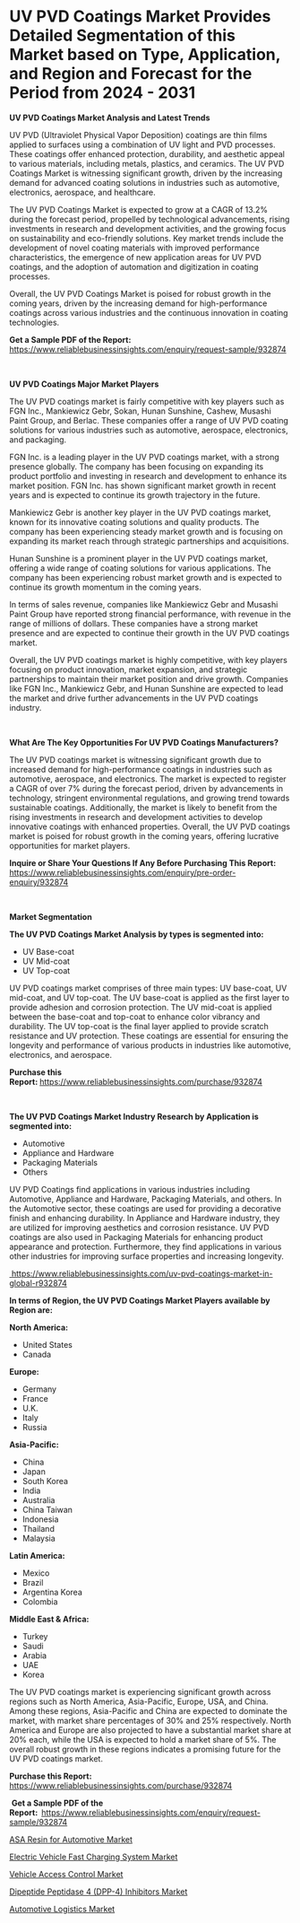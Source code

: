 <p><h1>UV PVD Coatings Market Provides Detailed Segmentation of this Market based on Type, Application, and Region and Forecast for the Period from 2024 - 2031</h1></p><p><strong>UV PVD Coatings Market Analysis and Latest Trends</strong></p>
<p><p>UV PVD (Ultraviolet Physical Vapor Deposition) coatings are thin films applied to surfaces using a combination of UV light and PVD processes. These coatings offer enhanced protection, durability, and aesthetic appeal to various materials, including metals, plastics, and ceramics. The UV PVD Coatings Market is witnessing significant growth, driven by the increasing demand for advanced coating solutions in industries such as automotive, electronics, aerospace, and healthcare.</p><p>The UV PVD Coatings Market is expected to grow at a CAGR of 13.2% during the forecast period, propelled by technological advancements, rising investments in research and development activities, and the growing focus on sustainability and eco-friendly solutions. Key market trends include the development of novel coating materials with improved performance characteristics, the emergence of new application areas for UV PVD coatings, and the adoption of automation and digitization in coating processes.</p><p>Overall, the UV PVD Coatings Market is poised for robust growth in the coming years, driven by the increasing demand for high-performance coatings across various industries and the continuous innovation in coating technologies.</p></p>
<p><strong>Get a Sample PDF of the Report:&nbsp;</strong> <a href="https://www.reliablebusinessinsights.com/enquiry/request-sample/932874">https://www.reliablebusinessinsights.com/enquiry/request-sample/932874</a></p>
<p>&nbsp;</p>
<p><strong>UV PVD Coatings Major Market Players</strong></p>
<p><p>The UV PVD coatings market is fairly competitive with key players such as FGN Inc., Mankiewicz Gebr, Sokan, Hunan Sunshine, Cashew, Musashi Paint Group, and Berlac. These companies offer a range of UV PVD coating solutions for various industries such as automotive, aerospace, electronics, and packaging.</p><p>FGN Inc. is a leading player in the UV PVD coatings market, with a strong presence globally. The company has been focusing on expanding its product portfolio and investing in research and development to enhance its market position. FGN Inc. has shown significant market growth in recent years and is expected to continue its growth trajectory in the future.</p><p>Mankiewicz Gebr is another key player in the UV PVD coatings market, known for its innovative coating solutions and quality products. The company has been experiencing steady market growth and is focusing on expanding its market reach through strategic partnerships and acquisitions.</p><p>Hunan Sunshine is a prominent player in the UV PVD coatings market, offering a wide range of coating solutions for various applications. The company has been experiencing robust market growth and is expected to continue its growth momentum in the coming years.</p><p>In terms of sales revenue, companies like Mankiewicz Gebr and Musashi Paint Group have reported strong financial performance, with revenue in the range of millions of dollars. These companies have a strong market presence and are expected to continue their growth in the UV PVD coatings market.</p><p>Overall, the UV PVD coatings market is highly competitive, with key players focusing on product innovation, market expansion, and strategic partnerships to maintain their market position and drive growth. Companies like FGN Inc., Mankiewicz Gebr, and Hunan Sunshine are expected to lead the market and drive further advancements in the UV PVD coatings industry.</p></p>
<p>&nbsp;</p>
<p><strong>What Are The Key Opportunities For UV PVD Coatings Manufacturers?</strong></p>
<p><p>The UV PVD coatings market is witnessing significant growth due to increased demand for high-performance coatings in industries such as automotive, aerospace, and electronics. The market is expected to register a CAGR of over 7% during the forecast period, driven by advancements in technology, stringent environmental regulations, and growing trend towards sustainable coatings. Additionally, the market is likely to benefit from the rising investments in research and development activities to develop innovative coatings with enhanced properties. Overall, the UV PVD coatings market is poised for robust growth in the coming years, offering lucrative opportunities for market players.</p></p>
<p><strong>Inquire or Share Your Questions If Any Before Purchasing This Report:</strong> <a href="https://www.reliablebusinessinsights.com/enquiry/pre-order-enquiry/932874">https://www.reliablebusinessinsights.com/enquiry/pre-order-enquiry/932874</a></p>
<p>&nbsp;</p>
<p><strong>Market Segmentation</strong></p>
<p><strong>The UV PVD Coatings Market Analysis by types is segmented into:</strong></p>
<p><ul><li>UV Base-coat</li><li>UV Mid-coat</li><li>UV Top-coat</li></ul></p>
<p><p>UV PVD coatings market comprises of three main types: UV base-coat, UV mid-coat, and UV top-coat. The UV base-coat is applied as the first layer to provide adhesion and corrosion protection. The UV mid-coat is applied between the base-coat and top-coat to enhance color vibrancy and durability. The UV top-coat is the final layer applied to provide scratch resistance and UV protection. These coatings are essential for ensuring the longevity and performance of various products in industries like automotive, electronics, and aerospace.</p></p>
<p><strong>Purchase this Report:&nbsp;</strong><a href="https://www.reliablebusinessinsights.com/purchase/932874">https://www.reliablebusinessinsights.com/purchase/932874</a></p>
<p>&nbsp;</p>
<p><strong>The UV PVD Coatings Market Industry Research by Application is segmented into:</strong></p>
<p><ul><li>Automotive</li><li>Appliance and Hardware</li><li>Packaging Materials</li><li>Others</li></ul></p>
<p><p>UV PVD Coatings find applications in various industries including Automotive, Appliance and Hardware, Packaging Materials, and others. In the Automotive sector, these coatings are used for providing a decorative finish and enhancing durability. In Appliance and Hardware industry, they are utilized for improving aesthetics and corrosion resistance. UV PVD coatings are also used in Packaging Materials for enhancing product appearance and protection. Furthermore, they find applications in various other industries for improving surface properties and increasing longevity.</p></p>
<p><a href="https://www.reliablebusinessinsights.com/uv-pvd-coatings-market-in-global-r932874">&nbsp;https://www.reliablebusinessinsights.com/uv-pvd-coatings-market-in-global-r932874</a></p>
<p><strong>In terms of Region, the UV PVD Coatings Market Players available by Region are:</strong></p>
<p>
    <p> <strong> North America: </strong>
        <ul>
            <li>United States</li>
            <li>Canada</li>
        </ul>
        </p> 
    <p> <strong> Europe: </strong>
        <ul>
            <li>Germany</li>
            <li>France</li>
            <li>U.K.</li>
            <li>Italy</li>
            <li>Russia</li>
        </ul>
        </p> 
    <p> <strong> Asia-Pacific: </strong>
        <ul>
            <li>China</li>
            <li>Japan</li>
            <li>South Korea</li>
            <li>India</li>
            <li>Australia</li>
            <li>China Taiwan</li>
            <li>Indonesia</li>
            <li>Thailand</li>
            <li>Malaysia</li>
        </ul>
        </p> 
    <p> <strong> Latin America: </strong>
        <ul>
            <li>Mexico</li>
            <li>Brazil</li>
            <li>Argentina Korea</li>
            <li>Colombia</li>
        </ul>
        </p> 
    <p> <strong> Middle East & Africa: </strong>
        <ul>
            <li>Turkey</li>
            <li>Saudi</li>
            <li>Arabia</li>
            <li>UAE</li>
            <li>Korea</li>
        </ul>
    </p>
    </p>
<p><p>The UV PVD coatings market is experiencing significant growth across regions such as North America, Asia-Pacific, Europe, USA, and China. Among these regions, Asia-Pacific and China are expected to dominate the market, with market share percentages of 30% and 25% respectively. North America and Europe are also projected to have a substantial market share at 20% each, while the USA is expected to hold a market share of 5%. The overall robust growth in these regions indicates a promising future for the UV PVD coatings market.</p></p>
<p><strong>Purchase this Report: </strong><a href="https://www.reliablebusinessinsights.com/purchase/932874">https://www.reliablebusinessinsights.com/purchase/932874</a></p>
<p>&nbsp;<strong>Get a Sample PDF of the Report:&nbsp;&nbsp;</strong><a href="https://www.reliablebusinessinsights.com/enquiry/request-sample/932874">https://www.reliablebusinessinsights.com/enquiry/request-sample/932874</a></p>
<p><strong></strong></p>
<p><p><a href="https://issuu.com/reportprime-2/docs/asa-resin-for-automotive-market-siz_c17eb07d50ff38">ASA Resin for Automotive Market</a></p><p><a href="https://medium.com/@raygrimes99/electric-vehicle-fast-charging-system-market-industry-landscape-growth-trajectories-and-global-7b7d649f6a46">Electric Vehicle Fast Charging System Market</a></p><p><a href="https://medium.com/@raygrimes99/vehicle-access-control-market-size-by-type-nfc-bluetooth-rfid-wi-fi-by-product-passenger-e6a9c3b77d6f">Vehicle Access Control Market</a></p><p><a href="https://issuu.com/reportprime-2/docs/dipeptide-peptidase-4-dpp-4-inhibit_5dfc61f2662006">Dipeptide Peptidase 4 (DPP-4) Inhibitors Market</a></p><p><a href="https://medium.com/@raygrimes99/insights-into-the-automotive-logistics-industry-market-financial-status-market-size-and-revenue-1f90aa97a507">Automotive Logistics Market</a></p></p>